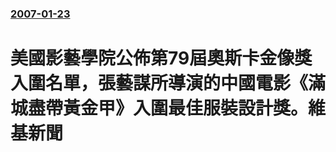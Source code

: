 ### [2007-01-23](/news/2007/01/23/index.md)

##### 
# 美國影藝學院公佈第79屆奧斯卡金像獎入圍名單，張藝謀所導演的中國電影《滿城盡帶黃金甲》入圍最佳服裝設計獎。維基新聞



